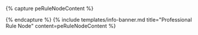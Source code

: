 {% capture peRuleNodeContent %}
<!-- Only [**IoT Hub**](/products/thingsboard-pe/) supports **{{ rulenode }}** Rule Node.<br>
Use [**IoT Hub**](https://iothub.magenta.at/signup) or [**install**](/docs/user-guide/install/pe/installation-options/) your own platform instance. -->
{% endcapture %}
{% include templates/info-banner.md title="Professional Rule Node" content=peRuleNodeContent %}
